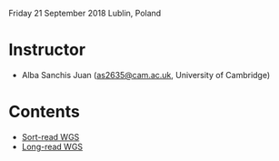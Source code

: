 Friday 21 September 2018
Lublin, Poland

# Instructor

  - Alba Sanchis Juan (as2635@cam.ac.uk, University of Cambridge)
 
# Contents

* [Sort-read WGS](http://alsanju.github.io/NGSchool2018/short-readWGS)
* [Long-read WGS](http://alsanju.github.io/NGSchool2018/long-readWGS)
